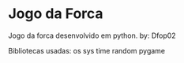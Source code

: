 # Jogo da Forca

Jogo da forca desenvolvido em python.
by: Dfop02

Bibliotecas usadas:
      os
      sys
      time
      random
      pygame
  

